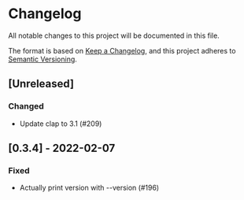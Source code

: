 # Changelog
All notable changes to this project will be documented in this file.

The format is based on [Keep a Changelog](https://keepachangelog.com/en/1.0.0/),
and this project adheres to [Semantic Versioning](https://semver.org/spec/v2.0.0.html).

## [Unreleased]
### Changed
- Update clap to 3.1 (#209)

## [0.3.4] - 2022-02-07
### Fixed
- Actually print version with --version (#196)
